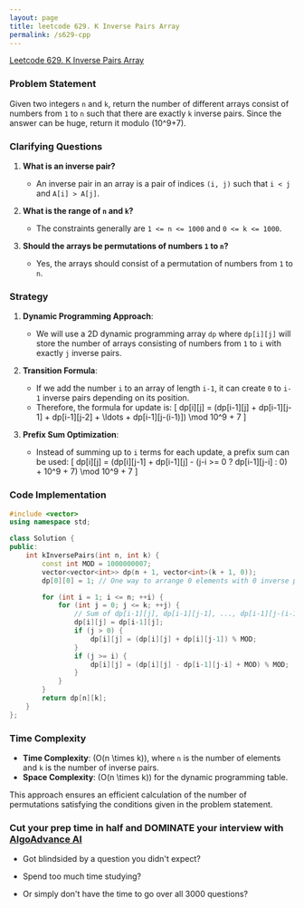 ```yaml
---
layout: page
title: leetcode 629. K Inverse Pairs Array
permalink: /s629-cpp
---
```

[Leetcode 629. K Inverse Pairs Array](https://algoadvance.github.io/algoadvance/l629)
### Problem Statement

Given two integers `n` and `k`, return the number of different arrays consist of numbers from `1` to `n` such that there are exactly `k` inverse pairs. Since the answer can be huge, return it modulo \(10^9+7\).

### Clarifying Questions

1. **What is an inverse pair?**
   - An inverse pair in an array is a pair of indices `(i, j)` such that `i < j` and `A[i] > A[j]`.

2. **What is the range of `n` and `k`?**
   - The constraints generally are `1 <= n <= 1000` and `0 <= k <= 1000`.

3. **Should the arrays be permutations of numbers `1` to `n`?**
   - Yes, the arrays should consist of a permutation of numbers from `1` to `n`.

### Strategy

1. **Dynamic Programming Approach**:
   - We will use a 2D dynamic programming array `dp` where `dp[i][j]` will store the number of arrays consisting of numbers from `1` to `i` with exactly `j` inverse pairs.

2. **Transition Formula**:
   - If we add the number `i` to an array of length `i-1`, it can create `0` to `i-1` inverse pairs depending on its position.
   - Therefore, the formula for update is:
     \[
     dp[i][j] = (dp[i-1][j] + dp[i-1][j-1] + dp[i-1][j-2] + \ldots + dp[i-1][j-(i-1)]) \mod 10^9 + 7
     \]

3. **Prefix Sum Optimization**:
   - Instead of summing up to `i` terms for each update, a prefix sum can be used:
     \[
     dp[i][j] = (dp[i][j-1] + dp[i-1][j] - (j-i >= 0 ? dp[i-1][j-i] : 0) + 10^9 + 7) \mod 10^9 + 7
     \]

### Code Implementation

```cpp
#include <vector>
using namespace std;

class Solution {
public:
    int kInversePairs(int n, int k) {
        const int MOD = 1000000007;
        vector<vector<int>> dp(n + 1, vector<int>(k + 1, 0));
        dp[0][0] = 1; // One way to arrange 0 elements with 0 inverse pairs.

        for (int i = 1; i <= n; ++i) {
            for (int j = 0; j <= k; ++j) {
                // Sum of dp[i-1][j], dp[i-1][j-1], ..., dp[i-1][j-(i-1)]
                dp[i][j] = dp[i-1][j];
                if (j > 0) {
                    dp[i][j] = (dp[i][j] + dp[i][j-1]) % MOD;
                }
                if (j >= i) {
                    dp[i][j] = (dp[i][j] - dp[i-1][j-i] + MOD) % MOD;
                }
            }
        }
        return dp[n][k];
    }
};
```

### Time Complexity

- **Time Complexity**: \(O(n \times k)\), where `n` is the number of elements and `k` is the number of inverse pairs.
- **Space Complexity**: \(O(n \times k)\) for the dynamic programming table.

This approach ensures an efficient calculation of the number of permutations satisfying the conditions given in the problem statement.


### Cut your prep time in half and DOMINATE your interview with [AlgoAdvance AI](https://algoAdvance.com)

- Got blindsided by a question you didn't expect?

- Spend too much time studying?

- Or simply don't have the time to go over all 3000 questions?

